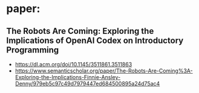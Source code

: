 # paper:
## The Robots Are Coming: Exploring the Implications of OpenAI Codex on Introductory Programming
- https://dl.acm.org/doi/10.1145/3511861.3511863
- https://www.semanticscholar.org/paper/The-Robots-Are-Coming%3A-Exploring-the-Implications-Finnie-Ansley-Denny/979eb5c97c49d7979447ed684500895a24d75ac4
